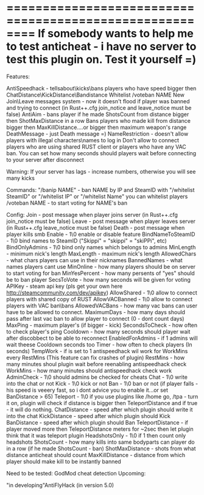 ========================================================
If somebody wants to help me to test anticheat - i have no server to test this plugin on. Test it yourself =)
========================================================

Features:

AntiSpeedhack - tellsabout\kicks\bans players who have speed bigger then ChatDistance\KickDistance\Bandistance
Whitelist
/voteban NAME
New Join\Leave messages system - now it doesn't flood if player was banned and trying to connect (in Rust++.cfg join_notice and leave_notice must be false)
AntiAim - bans player if he made ShotsCount from distance bigger then ShotMaxDistance in a row
Bans players who made kill from distance bigger then MaxKillDistance....or bigger then maximum weapon's range
DeathMessage - just Death message =)
NameRestriction - doesn't allow players with illegal characters\names to log in
Don't allow to connect players who are using shared RUST client or players who have any VAC ban.
You can set how many seconds should players wait before connecting to your server after disconnect

Warning: If your server has lags - increase numbers, otherwise you will see many kicks

Commands:
"/banip NAME" - ban NAME by IP and SteamID
with "/whitelist SteamID" or "/whitelist IP" or "/whitelist Name" you can whitelist players
/voteban NAME - to start voting for NAME's ban

Config:
Join - post message when player joins server (in Rust++.cfg join_notice must be false)
Leave - post message when player leaves server (in Rust++.cfg leave_notice must be false)
Death - post message when player kills smb
Enable - 1\0 enable or disable feature
BindNameToSteamID - 1\0 bind names to SteamID ("Skippi" = "skippi" = "skiPPi", etc)
BindOnlyAdmins - 1\0 bind only names which belongs to admins
MinLength - minimum nick's length
MaxLength - maximum nick's length
AllowedChars - what chars players can use in their nicknames
BannedNames - what names players cant use
MinOnline - how many players should be on server to start voting for ban
MinYesPercent - how many persents of "yes" should be to ban player
SecsToVote - how many seconds will be given for voting
APIKey - steam api key (pls get your own here http://steamcommunity.com/dev/apikey)
AllowShared - 1\0 allow to connect players with shared copy of RUST
AllowVACBanned - 1\0 allow to connect players with VAC ban\bans
AllowedVACBans - how many vac bans can user have to be allowed to connect.
MaximumDays - how many days should pass after last vac ban to allow player to connect (0 - dont count days)
MaxPing - maximum player's (if bigger - kick)
SecondsToCheck - how often to check player's ping
Cooldown - how many seconds should player wait after discobbect to be able to reconnect
EnabledForAdmins - if 1 admins will wait theese Cooldown seconds too
Timer - how often to check players (In seconds)
TempWork - if is set to 1 antispeedhack wil work for WorkMins every RestMins (This feature can fix crashes of plugin)
RestMins - how many minutes shoul plugin wait before reenabling antispeedhack check
WorkMins - how many minutes should antispeedhack check work
AdminCheck - 1\0 should admins be checked for cheats
Chat - 1\0 write into the chat or not
Kick - 1\0 kick or not
Ban - 1\0 ban or not (if player falls - his speed is veeery fast, so i dont advice you to enable it...or set BanDistance > 65)
Teleport - 1\0 if you use plugins like /home go, /tpa - turn it on, plugin will check if distance is bigger then TeleportDistance and if true - it will do nothing.
ChatDistance - speed after which plugin should write it into the chat
KickDistance - speed after which plugin should Kick
BanDistance - speed after which plugin should Ban
TeleportDistance - if player moved more then TeleportDistance meters for ~2sec then let plugin think that it was teleport plugin
HeadshotsOnly - 1\0 if 1 then count only headshots
ShotsCount - how many kills into same bodyparts can player do in a row (if he made ShotsCount - ban)
ShotMaxDistance - shots from what distance anticheat should count
MaxKillDistance - distance from which player should make kill to be instantly banned

Need to be tested:
GodMod cheat detection
Upcoming:

"in developing"AntiFlyHack (in version 5.0)
